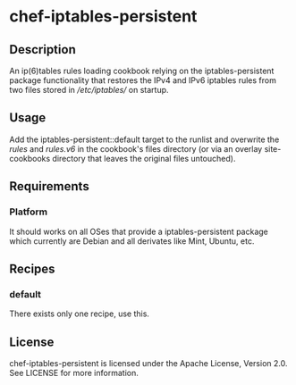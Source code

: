 # chef-iptables-persistent

## Description

An ip(6)tables rules loading cookbook relying on the iptables-persistent package functionality that restores the IPv4 and IPv6 iptables rules from two files stored in */etc/iptables/* on startup.

## Usage

Add the iptables-persistent::default target to the runlist and overwrite the *rules* and *rules.v6* in the cookbook's files directory (or via an overlay site-cookbooks directory that leaves the original files untouched). 

## Requirements

### Platform

It should works on all OSes that provide a iptables-persistent package which currently are Debian and all derivates like Mint, Ubuntu, etc.

## Recipes

### default

There exists only one recipe, use this.

## License

chef-iptables-persistent is licensed under the Apache License, Version 2.0. See LICENSE for more information.
